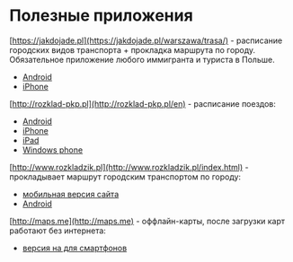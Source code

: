 # Полезные приложения

[https://jakdojade.pl](https://jakdojade.pl/warszawa/trasa/) - расписание городских видов транспорта + прокладка маршрута по городу. Обязательное приложение любого иммигранта и туриста в Польше. 
- [Android](https://play.google.com/store/apps/details?id=com.citynav.jakdojade.pl.android)
- [iPhone](https://itunes.apple.com/pl/app/jakdojade.pl-lite/id506795511)

[http://rozklad-pkp.pl](http://rozklad-pkp.pl/en) - расписание поездов:
- [Android](https://play.google.com/store/apps/details?id=de.hafas.android.pkp&hl=pl)
- [iPhone](https://itunes.apple.com/pl/app/bilkom/id529806476?l=de&ls=1&mt=8)
- [iPad](https://itunes.apple.com/us/app/bilkom-for-ipad/id529811320?mt=8)
- [Windows phone](https://www.microsoft.com/pl-pl/store/p/bilkom/9nblggh0cklw?rtc=1)

[http://www.rozkladzik.pl](http://www.rozkladzik.pl/index.html) - прокладывает маршрут городским транспортом по городу:
- [мобильная версия сайта](http://www.m.rozkladzik.pl/index.html)
- [Android](https://play.google.com/store/apps/details?id=pl.mobicore.mobilempk)

[http://maps.me](http://maps.me) - оффлайн-карты, после загрузки карт работают без интернета:
 - [версия на для смартфонов](http://maps.me/en/download)